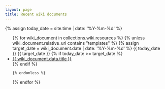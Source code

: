 ```yaml
---
layout: page
title: Recent wiki documents
---
```


{% assign today_date = site.time | date: '%Y-%m-%d' %}
<ul>
  {% for wiki_document in collections.wiki.resources %}
  	{% unless wiki_document.relative_url contains "templates"  %}
	  {% assign target_date = wiki_document.date | date: '%Y-%m-%d' %}
	  {{ today_date }}
	  {{ target_date }}
	  {% if today_date >= target_date %}
	    <li>
	      <a href="{{ wiki_document.relative_url }}">{{ wiki_document.data.title }}</a>
	    </li>
	  {% endif %}

	{% endunless %}
  {% endfor %}
</ul>

